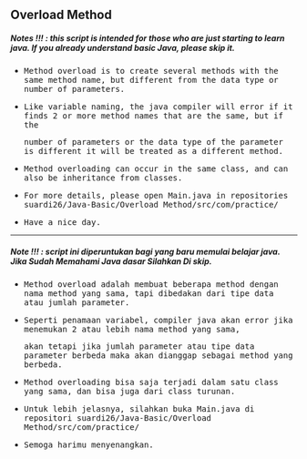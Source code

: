## Overload Method
##### Notes !!! : this script is intended for those who are just starting to learn java. If you already understand basic Java, please skip it.

- <samp>Method overload is to create several methods with the same method name, but different from the data type or number of parameters.</samp>

- <samp>Like variable naming, the java compiler will error if it finds 2 or more method names that are the same, but if the</samp> 

  <samp>number of parameters or the data type of the parameter is different it will be treated as a different method.</samp>
  
- <samp>Method overloading can occur in the same class, and can also be inheritance from classes.</samp>

- <samp>For more details, please open Main.java in repositories suardi26/Java-Basic/Overload Method/src/com/practice/</samp>

- <samp>Have a nice day.</samp> 

---

##### Note !!! : script ini diperuntukan bagi yang baru memulai belajar java. Jika Sudah Memahami Java dasar Silahkan Di skip.

- <samp>Method overload adalah membuat beberapa method dengan nama method yang sama, tapi dibedakan dari tipe data atau jumlah parameter.</samp>

- <samp>Seperti penamaan variabel, compiler java akan error jika menemukan 2 atau lebih nama method yang sama,</samp> 
 
  <samp>akan tetapi jika jumlah parameter atau tipe data parameter berbeda maka akan dianggap sebagai method yang berbeda.</samp>

- <samp>Method overloading bisa saja terjadi dalam satu class yang sama, dan bisa juga dari class turunan.</samp>

- <samp>Untuk lebih jelasnya, silahkan buka Main.java di repositori suardi26/Java-Basic/Overload Method/src/com/practice/</samp>

- <samp>Semoga harimu menyenangkan.</samp>
